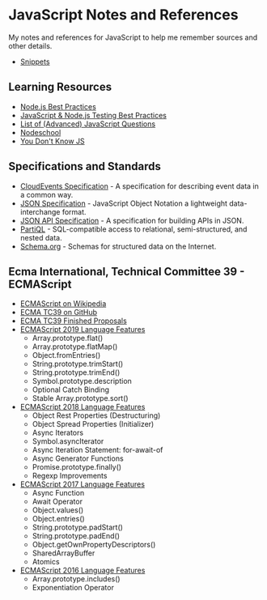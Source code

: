 # JavaScript Notes and References

My notes and references for JavaScript to help me remember sources and other details.

* [Snippets](Snippets.md)

## Learning Resources

* [Node.js Best Practices](https://github.com/goldbergyoni/nodebestpractices)
* [JavaScript & Node.js Testing Best Practices](https://github.com/goldbergyoni/javascript-testing-best-practices)
* [List of (Advanced) JavaScript Questions](https://github.com/lydiahallie/javascript-questions)
* [Nodeschool](https://nodeschool.io/)
* [You Don't Know JS](https://github.com/getify/You-Dont-Know-JS)

## Specifications and Standards

* [CloudEvents Specification](https://cloudevents.io/) - A specification for describing event data in a common way.
* [JSON Specification](https://www.json.org/) - JavaScript Object Notation a lightweight data-interchange format.
* [JSON API Specification](https://jsonapi.org/) - A specification for building APIs in JSON.
* [PartiQL](https://partiql.org/) - SQL-compatible access to relational, semi-structured, and nested data.
* [Schema.org](https://schema.org/) - Schemas for structured data on the Internet.

## Ecma International, Technical Committee 39 - ECMAScript

* [ECMAScript on Wikipedia](https://en.wikipedia.org/wiki/ECMAScript)
* [ECMA TC39 on GitHub](https://github.com/tc39)
* [ECMA TC39 Finished Proposals](https://github.com/tc39/proposals/blob/master/finished-proposals.md)
* [ECMAScript 2019 Language Features](ES2019.md)
  * Array.prototype.flat()
  * Array.prototype.flatMap()
  * Object.fromEntries()
  * String.prototype.trimStart()
  * String.prototype.trimEnd()
  * Symbol.prototype.description
  * Optional Catch Binding
  * Stable Array.prototype.sort()
* [ECMAScript 2018 Language Features](ES2018.md)
  * Object Rest Properties (Destructuring)
  * Object Spread Properties (Initializer)
  * Async Iterators
  * Symbol.asyncIterator
  * Async Iteration Statement: for-await-of
  * Async Generator Functions
  * Promise.prototype.finally()
  * Regexp Improvements
* [ECMAScript 2017 Language Features](ES2017.md)
  * Async Function
  * Await Operator
  * Object.values()
  * Object.entries()
  * String.prototype.padStart()
  * String.prototype.padEnd()
  * Object.getOwnPropertyDescriptors()
  * SharedArrayBuffer
  * Atomics
* [ECMAScript 2016 Language Features](ES2016.md)
  * Array.prototype.includes()
  * Exponentiation Operator


